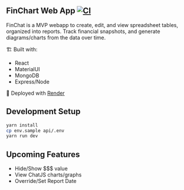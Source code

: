 ## FinChart Web App [![CI](https://github.com/spencerlepine/finchart/actions/workflows/node-ci.yml/badge.svg)](https://github.com/spencerlepine/finchart/actions/workflows/node-ci.yml)

FinChat is a MVP webapp to create, edit, and view spreadsheet tables, organized into reports. Track financial snapshots, and generate diagrams/charts from the data over time.

🏗 Built with:

- React
- MaterialUI
- MongoDB
- Express/Node

🚀 Deployed with [Render](https://dashboard.render.com/)

<!-- Mobile app built with [GoNative](https://gonative.io/app/ndmkq1zzy8ummdemdee5w6058g/interface) -->

## Development Setup

```sh
yarn install
cp env.sample api/.env
yarn run dev
```

## Upcoming Features

- Hide/Show $$$ value
- View ChatJS charts/graphs
- Override/Set Report Date
